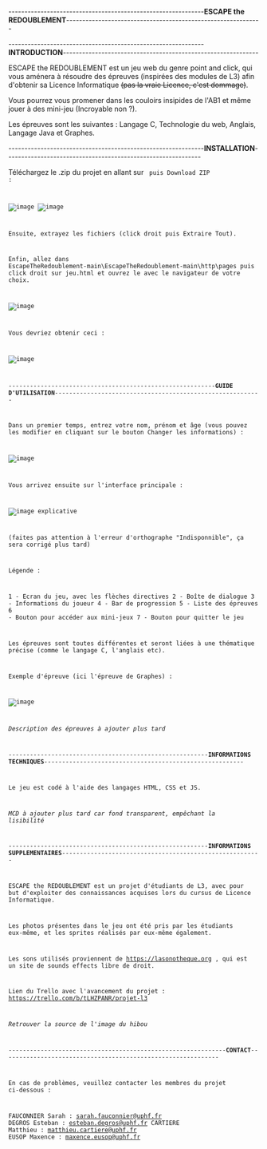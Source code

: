 -------------------------------------------------------------**ESCAPE the REDOUBLEMENT**-------------------------------------------------------------

-------------------------------------------------------------**INTRODUCTION**-------------------------------------------------------------

ESCAPE the REDOUBLEMENT est un jeu web du genre point and click, qui vous aménera à résoudre des épreuves (inspirées des modules de L3) afin d'obtenir sa Licence Informatique ~~(pas la vraie Licence, c'est dommage)~~.

Vous pourrez vous promener dans les couloirs insipides de l'AB1 et même jouer à des mini-jeu (Incroyable non ?).

Les épreuves sont les suivantes : Langage C, Technologie du web, Anglais, Langage Java et Graphes.

-------------------------------------------------------------**INSTALLATION**-------------------------------------------------------------

Téléchargez le .zip du projet en allant sur <Code> puis Download ZIP :

![image](https://github.com/Nekommuniste/EscapeTheRedoublement/assets/119844373/0236fbd3-c72f-4617-b7da-5e749400d214)
![image](https://github.com/Nekommuniste/EscapeTheRedoublement/assets/119844373/02af054e-dddd-4604-a2d7-5cd147ef04a0)

Ensuite, extrayez les fichiers (click droit puis Extraire Tout).

Enfin, allez dans EscapeTheRedoublement-main\EscapeTheRedoublement-main\http\pages puis click droit sur jeu.html et ouvrez le avec le navigateur de votre choix.

![image](https://github.com/Nekommuniste/EscapeTheRedoublement/assets/119844373/bbe31f05-9a51-4828-bfea-6b8a6f82a39d)

Vous devriez obtenir ceci :

![image](https://github.com/Nekommuniste/EscapeTheRedoublement/assets/119844373/1cbe9895-8250-421a-a28e-4432f60a97c8)

----------------------------------------------------------**GUIDE D'UTILISATION**----------------------------------------------------------

Dans un premier temps, entrez votre nom, prénom et âge (vous pouvez les modifier en cliquant sur le bouton Changer les informations) :

![image](https://github.com/Nekommuniste/EscapeTheRedoublement/assets/119844373/54cc1790-5dd3-45f2-bd40-a625bfaf4cd8)

Vous arrivez ensuite sur l'interface principale :

![image explicative](https://github.com/Nekommuniste/EscapeTheRedoublement/assets/119844373/7ca9740c-323e-4559-a692-26efffe5cc18)

(faites pas attention à l'erreur d'orthographe "Indisponnible", ça sera corrigé plus tard)

Légende :

1 - Ecran du jeu, avec les flèches directives
2 - Boîte de dialogue
3 - Informations du joueur
4 - Bar de progression
5 - Liste des épreuves
6 - Bouton pour accéder aux mini-jeux
7 - Bouton pour quitter le jeu

Les épreuves sont toutes différentes et seront liées à une thématique précise (comme le langage C, l'anglais etc).

Exemple d'épreuve (ici l'épreuve de Graphes) :

![image](https://github.com/Nekommuniste/EscapeTheRedoublement/assets/119844373/36d4ece3-e8be-485b-b52e-6b634ff2673c)

*Description des épreuves à ajouter plus tard*

--------------------------------------------------------**INFORMATIONS TECHNIQUES**--------------------------------------------------------

Le jeu est codé à l'aide des langages HTML, CSS et JS.

*MCD à ajouter plus tard car fond transparent, empêchant la lisibilité*

--------------------------------------------------------**INFORMATIONS SUPPLEMENTAIRES**--------------------------------------------------------

ESCAPE the REDOUBLEMENT est un projet d'étudiants de L3, avec pour but d'exploiter des connaissances acquises lors du cursus de Licence Informatique.

Les photos présentes dans le jeu ont été pris par les étudiants eux-même, et les sprites réalisés par eux-même également.

Les sons utilisés proviennent de https://lasonotheque.org , qui est un site de sounds effects libre de droit.

Lien du Trello avec l'avancement du projet : https://trello.com/b/tLHZPANR/projet-l3

*Retrouver la source de l'image du hibou*

-------------------------------------------------------------**CONTACT**-------------------------------------------------------------

En cas de problèmes, veuillez contacter les membres du projet ci-dessous :

FAUCONNIER Sarah : sarah.fauconnier@uphf.fr
DEGROS Esteban : esteban.degros@uphf.fr
CARTIERE Matthieu : matthieu.cartiere@uphf.fr
EUSOP Maxence : maxence.eusop@uphf.fr
